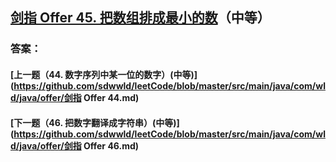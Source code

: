 ## [剑指 Offer 45. 把数组排成最小的数](https://leetcode-cn.com/problems/merge-two-sorted-lists/)（中等）





### 答案：



#### [上一题（44. 数字序列中某一位的数字）(中等)](https://github.com/sdwwld/leetCode/blob/master/src/main/java/com/wld/java/offer/剑指 Offer 44.md)

#### [下一题（46. 把数字翻译成字符串）(中等)](https://github.com/sdwwld/leetCode/blob/master/src/main/java/com/wld/java/offer/剑指 Offer 46.md)